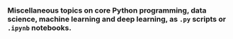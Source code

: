 ### Miscellaneous topics on core Python programming, data science, machine learning and deep learning, as `.py` scripts or `.ipynb` notebooks. 
